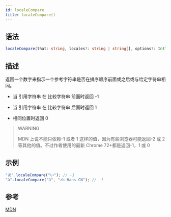 ```yaml
---
id: localeCompare
title: localeCompare()
---
```


## 语法

```ts
localeCompare(that: string, locales?: string | string[], options?: Intl.CollatorOptions): number;
```

## 描述

返回一个数字来指示一个参考字符串是否在排序顺序前面或之后或与给定字符串相同。

- 当 引用字符串 在 比较字符串 前面时返回 -1

- 当 引用字符串 在 比较字符串 后面时返回 1

- 相同位置时返回 0

> WARNING
>
> MDN 上说不能只依赖-1 或者 1 这样的值，因为有些浏览器可能返回-2 或 2 等其他的值。不过作者使用的最新 Chrome 72+都是返回-1，1 或 0

## 示例

```js
"あ".localeCompare("い"); // -1
"à".localeCompare("ǎ", "zh-Hans-CN"); // -1
```

## 参考

[MDN](https://developer.mozilla.org/zh-CN/docs/Web/JavaScript/Reference/Global_Objects/String/localeCompare)
